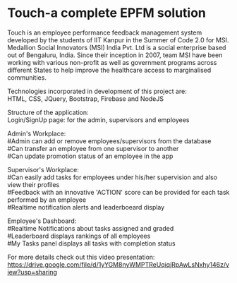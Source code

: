 # Touch-a complete EPFM solution
Touch is an employee performance feedback management system developed by the students of IIT Kanpur in the Summer of Code 2.0 for MSI. Medallion Social Innovators (MSI) India Pvt. Ltd is a social enterprise based out of Bengaluru, India. Since their inception in 2007, team MSI have been working with various non-profit as well as government programs across different States to help improve the healthcare access to marginalised communities.

Technologies incorporated in development of this project are:</br>
HTML, CSS, JQuery, Bootstrap, Firebase and NodeJS

Structure of the application:</br>
Login/SignUp page: for the admin, supervisors and employees

Admin's Workplace: </br>
#Admin can add or remove employees/supervisors from the database</br>
#Can transfer an employee from one supervisor to another</br>
#Can update promotion status of an employee in the app</br>

Supervisor's Workplace:</br>
#Can easily add tasks for employees under his/her supervision and also view their profiles</br>
#Feedback with an innovative 'ACTION' score can be provided for each task performed by an employee</br>
#Realtime notification alerts and leaderboeard display

Employee's Dashboard:</br>
#Realtime Notifications about tasks assigned and graded</br>
#Leaderboard displays rankings of all employees</br>
#My Tasks panel displays all tasks with completion status</br>

For more details check out this video presentation:</br>
https://drive.google.com/file/d/1yYGM8nyWMPTReUqiqjRpAwLsNxhy146z/view?usp=sharing
